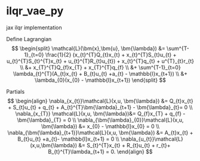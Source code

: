 # ilqr_vae_py
jax ilqr implementation


Define Lagrangian
$$
\begin{split}
    \mathcal{L}(\bm{x},\bm{u}, \bm{\lambda}) &= \sum^{T-1}_{t=0} \frac{1}{2} (x_{t}^{T}Q_{t}x_{t} + x_{t}^{T}S_{t}u_{t} + u_{t}^{T}S_{t}^{T}x_{t} + u_{t}^{T}R_{t}u_{t}) + x_{t}^{T}q_{t} + u^{T}_{t}r_{t}  \\ 
    &+ x_{T}^{T}Q_{f}x_{T} + x_{T}^{T}q_{f} \\
    &+ \sum^{T-1}_{t=0} \lambda_{t}^{T}(A_{t}x_{t} + B_{t}u_{t} +a_{t} - \mathbb{I}x_{t+1}) \\
    &+ \lambda_{0}(x_{0} - \mathbb{I}x_{t+1})
\end{split}
$$

Partials
$$
\begin{align}
	\nabla_{x_{t}}\mathcal{L}(x,u, \bm{\lambda}) &= Q_{t}x_{t} + S_{t}u_{t} + q_{t} + A_{t}^{T}\bm{\lambda}_{t+1} - \bm{\lambda}_{t}= 0 \\
	\nabla_{x_{T}} \mathcal{L}(x,u, \bm{\lambda})&= Q_{f}x_{T} + q_{f} - \bm{\lambda}_{T} = 0 \\
	\nabla_{\bm{\lambda}_{0}}\mathcal{L}(x,u, \bm{\lambda}) &= x_{0} - \mathbb{I}x_{0} = 0 \\
	\nabla_{\bm{\lambda}_{t+1}}\mathcal{L}(x,u, \bm{\lambda}) &= A_{t}x_{t} + B_{t}u_{t} +a_{t}- \mathbb{I}x_{t+1} = 0 \\
	\nabla_{u_{t}}\mathcal{L}(x,u,\bm{\lambda}) &= S_{t}^{T}x_{t} + R_{t}u_{t} + r_{t}+ B_{t}^{T}\lambda_{t+1} = 0.
\end{align}
$$